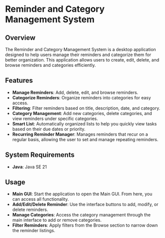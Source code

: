 # Reminder and Category Management System

## Overview
The Reminder and Category Management System is a desktop application designed to help users manage their reminders and categorize them for better organization. This application allows users to create, edit, delete, and browse reminders and categories efficiently.

## Features
- **Manage Reminders**: Add, delete, edit, and browse reminders.
- **Categorize Reminders**: Organize reminders into categories for easy access.
- **Filtering**: Filter reminders based on title, description, date, and category.
- **Category Management**: Add new categories, delete categories, and view reminders under specific categories.
- **Smart List**: Automatically organized lists to help you quickly view tasks based on their due dates or priority.
- **Recurring Reminder Manager**: Manages reminders that recur on a regular basis, allowing the user to set and manage repeating reminders.

## System Requirements
- **Java**: Java SE 21

## Usage
- **Main GUI**: Start the application to open the Main GUI. From here, you can access all functionality.
- **Add/Edit/Delete Reminder**: Use the interface buttons to add, modify, or delete reminders.
- **Manage Categories**: Access the category management through the main interface to add or remove categories.
- **Filter Reminders**: Apply filters from the Browse section to narrow down the reminder listings.
